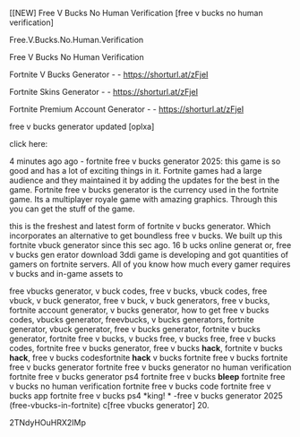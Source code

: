 [[NEW] Free V Bucks No Human Verification [free v bucks no human verification]

Free.V.Bucks.No.Human.Verification

Free V Bucks No Human Verification

Fortnite V Bucks Generator - - https://shorturl.at/zFjeI

Fortnite Skins Generator - - https://shorturl.at/zFjeI

Fortnite Premium Account Generator - - https://shorturl.at/zFjeI

free v bucks generator updated [oplxa]

click here:

4 minutes ago ago - fortnite free v bucks generator 2025: this game is so good and has a lot of exciting things in it. Fortnite games had a large audience and they maintained it by adding the updates for the best in the game. Fortnite free v bucks generator is the currency used in the fortnite game. Its a multiplayer royale game with amazing graphics. Through this you can get the stuff of the game.

this is the freshest and latest form of fortnite v bucks generator. Which incorporates an alternative to get boundless free v bucks. We built up this fortnite vbuck generator since this sec ago. 16 b ucks online generat or, free v bucks gen erator download 3ddi game is developing and got quantities of gamers on fortnite servers. All of you know how much every gamer requires v bucks and in-game assets to

free vbucks generator, v buck codes, free v bucks, vbuck codes, free vbuck, v buck generator, free v buck, v buck generators, free v bucks, fortnite account generator, v bucks generator, how to get free v bucks codes, vbucks generator, freevbucks, v bucks generators, fortnite generator, vbuck generator, free v bucks generator, fortnite v bucks generator, fortnite free v bucks, v bucks free, v bucks free, free v bucks codes, fortnite free v bucks generator, free v bucks **hack**, fortnite v bucks **hack**, free v bucks codesfortnite **hack** v bucks fortnite free v bucks fortnite free v bucks generator fortnite free v bucks generator no human verification fortnite free v bucks generator ps4 fortnite free v bucks **bleep** fortnite free v bucks no human verification fortnite free v bucks code fortnite free v bucks app fortnite free v bucks ps4 *king! * -free v bucks generator 2025 (free-vbucks-in-fortnite) c[free vbucks generator] 20.

2TNdyHOuHRX2IMp

